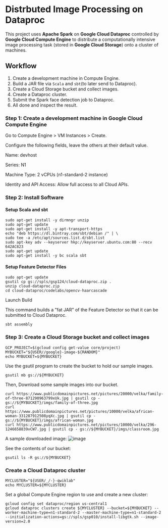 # Distrbuted Image Processing on Dataproc

This project uses **Apache Spark** on **Google Cloud Dataproc** controlled by **Google Cloud Compute Engine** to distribute a computationally intensive image processing task (stored in **Google Cloud Storage**) onto a cluster of machines. 

## Workflow

1. Create a development machine in Compute Engine.
2. Build a JAR file via ```Scala``` and ```sbt```(to later send to Dataproc).
3. Create a Cloud Storage bucket and collect images.
4. Create a Dataproc cluster.
5. Submit the Spark face detection job to Dataproc.
6. All done and inspect the result.

### Step 1: Create a development machine in Google Cloud Compute Engine

Go to Compute Engine > VM Instances > Create.

Configure the following fields, leave the others at their default value.

Name: devhost

Series: N1

Machine Type: 2 vCPUs (n1-standard-2 instance)

Identity and API Access: Allow full access to all Cloud APIs.

### Step 2: Install Software

#### Setup Scala and sbt

```
sudo apt-get install -y dirmngr unzip
sudo apt-get update
sudo apt-get install -y apt-transport-https
echo "deb https://dl.bintray.com/sbt/debian /" | \
sudo tee -a /etc/apt/sources.list.d/sbt.list
sudo apt-key adv --keyserver hkp://keyserver.ubuntu.com:80 --recv 642AC823
sudo apt-get update
sudo apt-get install -y bc scala sbt
```

#### Setup Feature Detector Files

```
sudo apt-get update
gsutil cp gs://spls/gsp124/cloud-dataproc.zip .
unzip cloud-dataproc.zip
cd cloud-dataproc/codelabs/opencv-haarcascade
```

$$$$ Launch Build

This command builds a "fat JAR" of the Feature Detector so that it can be submitted to Cloud Dataproc.
```
sbt assembly
```

### Step 3: Create a Cloud Storage bucket and collect images

```
GCP_PROJECT=$(gcloud config get-value core/project)
MYBUCKET="${USER//google}-image-${RANDOM}"
echo MYBUCKET=${MYBUCKET}
```
Use the gsutil program to create the bucket to hold our sample images.
```
gsutil mb gs://${MYBUCKET}
```
Then, Download some sample images into our bucket.
```
curl https://www.publicdomainpictures.net/pictures/20000/velka/family-of-three-871290963799xUk.jpg | gsutil cp - gs://${MYBUCKET}/imgs/family-of-three.jpg
curl https://www.publicdomainpictures.net/pictures/10000/velka/african-woman-331287912508yqXc.jpg | gsutil cp - gs://${MYBUCKET}/imgs/african-woman.jpg
curl https://www.publicdomainpictures.net/pictures/10000/velka/296-1246658839vCW7.jpg | gsutil cp - gs://${MYBUCKET}/imgs/classroom.jpg
```
A sample downloaded image:
![image](https://user-images.githubusercontent.com/37522943/112071624-90e79600-8b46-11eb-84a7-7e98f87f54c8.png)

See the contents of our bucket:
```
gsutil ls -R gs://${MYBUCKET}
```

### Create a Cloud Dataproc cluster
```
MYCLUSTER="${USER/_/-}-qwiklab"
echo MYCLUSTER=${MYCLUSTER}
```

Set a global Compute Engine region to use and create a new cluster:
```
gcloud config set dataproc/region us-central1
gcloud dataproc clusters create ${MYCLUSTER} --bucket=${MYBUCKET} --worker-machine-type=n1-standard-2 --master-machine-type=n1-standard-2 --initialization-actions=gs://spls/gsp010/install-libgtk.sh --image-version=2.0  
```
